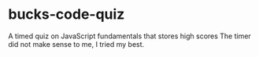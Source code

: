 # bucks-code-quiz
A timed quiz on JavaScript fundamentals that stores high scores
The timer did not make sense to me, I tried my best. 
